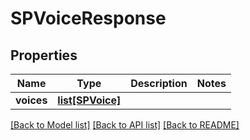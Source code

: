 # SPVoiceResponse

## Properties
Name | Type | Description | Notes
------------ | ------------- | ------------- | -------------
**voices** | [**list[SPVoice]**](SPVoice.md) |  |

[[Back to Model list]](../README.md#documentation-for-models) [[Back to API list]](../README.md#documentation-for-api-endpoints) [[Back to README]](../README.md)


